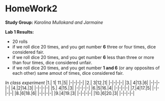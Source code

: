 # HomeWork2
**Study Group:** _Karolina Mullokand and Jarmaine_

**Lab 1 Results:** 
- 20 rolls
- if we roll dice 20 times, and you get number **6** three or four times, dice considered fair.
- if we roll dice 20 times, and you get number **6** less than three or more than four times, dice considered unfair.
- if we roll dice 20 times, and you get number **1 and 6** (or any opposites of each other) same amout of times, dice considered fair.

_In class experiment_ 
|1.| 1| 11.|5|
|-|-|-|-|
|2.| 3|12.|1|
|-|-|-|-|
|3.| 4|13.|6|
|-|-|-|-|
|4.|2|14.|3|
|-|-|-|-|
|5.| 4|15.|3|
|-|-|-|-|
|6.|5|16.|4|
|-|-|-|-|
|7.|4|17.|5|
|-|-|-|-|
|8.|6|18.|6|
|-|-|-|-|
|9.|4|19.|3|
|-|-|-|-|
|10.|6|20.|3|
|-|-|-|-|
